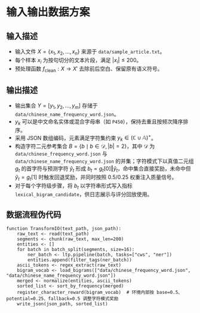# 输入输出数据方案

## 输入描述
- 输入文件 $X = \{x_1, x_2, \dots, x_n\}$ 来源于 `data/sample_article.txt`。
- 每个样本 $x_i$ 为按句切分的文本片段，满足 $|x_i| \leq 200$。
- 预处理函数 $f_{\text{clean}}: X \rightarrow X'$ 去除前后空白、保留原有语义符号。

## 输出描述
- 输出集合 $Y = [y_1, y_2, \dots, y_m]$ 存储于 `data/chinese_name_frequency_word.json`。
- $y_k$ 可以是中文命名实体或混合字母串（如 `P450`），保持去重且按频次降序排序。
- 采用 JSON 数组编码，元素满足字符集约束 $y_k \in (\mathbb{C} \cup \mathbb{A})^+$。
- 构造字符二元参考集合 $B = \{ b \mid b \in \mathcal{D}, |b|=2 \}$，其中 $\mathcal{D}$ 为 `data/chinese_frequency_word.json` 与 `data/chinese_name_frequency_word.json` 的并集；字符模式下以真值二元组 $g_t$ 的首字符与预测字符 $\hat{y}_t$ 形成 $b_t = g_t[0] \Vert \hat{y}_t$，命中集合直接奖励，未命中但 $\hat{y}_t = g_t[1]$ 时触发回退奖励，并同时按照 $0.5/0.25$ 权重注入质量信号。
- 对于每个字符级步骤，将 $b_t$ 以字符串形式写入指标 `lexical_bigram_candidate`，供日志展示与评分回放使用。

## 数据流程伪代码
```pseudo
function TransformIO(text_path, json_path):
    raw_text <- read(text_path)
    segments <- chunk(raw_text, max_len=200)
    entities <- []
    for batch in batch_split(segments, size=16):
        ner_batch <- ltp.pipeline(batch, tasks=["cws", "ner"])
        entities.append(filter_tags(ner_batch))
    ascii_tokens <- regex_extract(raw_text)
    bigram_vocab <- load_bigrams(["data/chinese_frequency_word.json", "data/chinese_name_frequency_word.json"])
    merged <- normalize(entities, ascii_tokens)
    sorted_list <- sort_by_frequency(merged)
    register_character_reward(bigram_vocab)  # 环境内部按 base=0.5、potential=0.25、fallback=0.5 调整字符模式奖励
    write_json(json_path, sorted_list)
```
